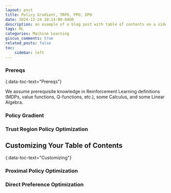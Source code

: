 ```yaml
---
layout: post
title: Policy Gradient, TRPO, PPO, DPO
date: 2024-12-24 10:14:00-0400
description: an example of a blog post with table of contents on a sidebar
tags: RL
categories: Machine Learning
giscus_comments: true
related_posts: false
toc:
    sidebar: left
---
```



### Prereqs
{:data-toc-text="Prereqs"}

We assume prerequisite knowledge in Reinforcement Learning definitions (MDPs, value functions, Q-functions, etc.), some Calculus, and some Linear Algebra.

### Policy Gradient


### Trust Region Policy Optimization

## Customizing Your Table of Contents

{:data-toc-text="Customizing"}


### Proximal Policy Optimization


### Direct Preference Optimization

